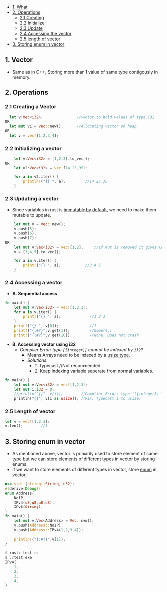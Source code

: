 - [1. What](#what)
- [2. Operations](#opr)
  - [2.1 Creating](#create)
  - [2.2 Initialize](#init)
  - [2.3 Update](#update)
  - [2.4 Accessing the vector](#access)
  - [2.5 length of vector](#len)
- [3. Storing enum in vector](enumvec)


<a name=what></a>
## 1. Vector
- Same as in C++, Storing more than 1 value of same type contigously in memory.

<a name=opr></a>
## 2. Operations

<a name=create></a>
### 2.1 Creating a Vector
```rust
  let v:Vec<i32>;               //vector to hold values of type i32
OR  
  let mut v1 = Vec::new();      //Allocating vector on heap
OR
  let v = vec![1,2,3,4];
```

<a name=init></a>
### 2.2 Initializing a vector
```rust
    let v:Vec<i32> = [1,2,3].to_vec();
OR
    let v2:Vec<i32> = vec![14,25,35];

    for a in v2.iter() {
        println!("{} ", a);         //14 25 35
    }
```

<a name=update></a>
### 2.3 Updating a vector
- Since variables in rust is [immutable by default](/Languages/Programming_Languages/Rust), we need to make them mutable to update.
```rust
    let mut v = Vec::new();
    v.push(5);
    v.push(6);
    v.push(7);
OR 
    let mut v:Vec<i32> = vec![1,2];     //if mut is removed it gives Compilation error
    v = [3,4,5].to_vec();

    for a in v.iter() {
        print!("{} ", a);           //3 4 5
    }
```

<a name=access></a>
### 2.4 Accessing a vector
- **A. Sequential access**
```rust
fn main() {
    let mut v:Vec<i32> = vec![1,2,3];
    for a in v.iter() {
        print!("{} ", a);             //1 2 3
    }
    print!("{} ", v[0]);              //1
    print!("{:#?}",v.get(1));         //Some(4,)
    print!("{:#?}",v.get(10));        //None. Does not crash
```
- **B. Accessing vector using i32**
  - _Complier Error: type `[{integer}]` cannot be indexed by `i32`?_
    - Means Arrays need to be indexed by a [usize type](/Languages/Programming_Languages/Rust/Data_Types). 
    - _Solutions:_ 
      - _1._ Typecast          //Not recommended
      - _2._ Keep indexing variable seperate from normal variables.
```rust
fn main() {
    let mut v:Vec<i32> = vec![1,2,3];
    let mut i:i32 = 0;
    //println("{}", v[i]);        //Complier Error: type `[{integer}]` cannot be indexed by `i32`
    println("{}", v[i as usize]); //Fix: Typecast i to usize.
```

<a name=len></a>
### 2.5 Length of vector
```rust
let v = vec![1,2,3];
v.len();        //3
```

<a name=enumvec></a>
## 3. Storing enum in vector
- As mentioned above, vector is primarily used to store element of same type but we can store elements of different types in vector by storing enums.
- if we want to store elements of different types in vector, store [enum](/Languages/Programming_Languages/Rust) in vector.
```rust
use std::{string::String, u32};
#[derive(Debug)]
enum Address{
    NoIP,
    IPv4(u8,u8,u8,u8),
    IPv6(String),
}
fn main() {
    let mut v:Vec<Address> = Vec::new();
    v.push(Address::NoIP);
    v.push(Address::IPv4(1,2,3,4));
    
    println!("{:#?}",v[1]);
}    

$ rustc test.rs
$ ./test.exe
IPv4(
    1,
    2,
    3,
    4,
)
```

